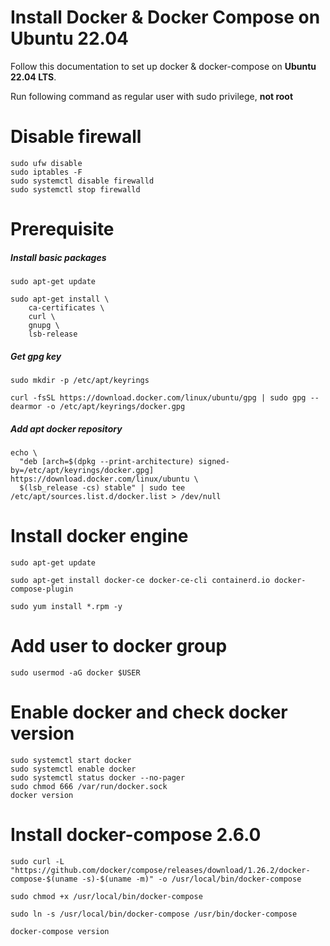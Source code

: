 # Install Docker & Docker Compose on Ubuntu 22.04
Follow this documentation to set up docker & docker-compose on __Ubuntu 22.04 LTS__.

Run following command as regular user with sudo privilege, __not root__
# Disable firewall
```
sudo ufw disable
sudo iptables -F
sudo systemctl disable firewalld
sudo systemctl stop firewalld
```
# Prerequisite
##### Install basic packages
```
sudo apt-get update

sudo apt-get install \
    ca-certificates \
    curl \
    gnupg \
    lsb-release
```
##### Get gpg key
```   
sudo mkdir -p /etc/apt/keyrings

curl -fsSL https://download.docker.com/linux/ubuntu/gpg | sudo gpg --dearmor -o /etc/apt/keyrings/docker.gpg
```
##### Add apt docker repository
```
echo \
  "deb [arch=$(dpkg --print-architecture) signed-by=/etc/apt/keyrings/docker.gpg] https://download.docker.com/linux/ubuntu \
  $(lsb_release -cs) stable" | sudo tee /etc/apt/sources.list.d/docker.list > /dev/null
```
# Install docker engine
```  
sudo apt-get update

sudo apt-get install docker-ce docker-ce-cli containerd.io docker-compose-plugin
```
```
sudo yum install *.rpm -y
```
# Add user to docker group
```
sudo usermod -aG docker $USER
```
# Enable docker and check docker version
```
sudo systemctl start docker
sudo systemctl enable docker
sudo systemctl status docker --no-pager
sudo chmod 666 /var/run/docker.sock
docker version
```
# Install docker-compose 2.6.0 
```
sudo curl -L "https://github.com/docker/compose/releases/download/1.26.2/docker-compose-$(uname -s)-$(uname -m)" -o /usr/local/bin/docker-compose
```
```
sudo chmod +x /usr/local/bin/docker-compose
```
```
sudo ln -s /usr/local/bin/docker-compose /usr/bin/docker-compose
```
```
docker-compose version
```
